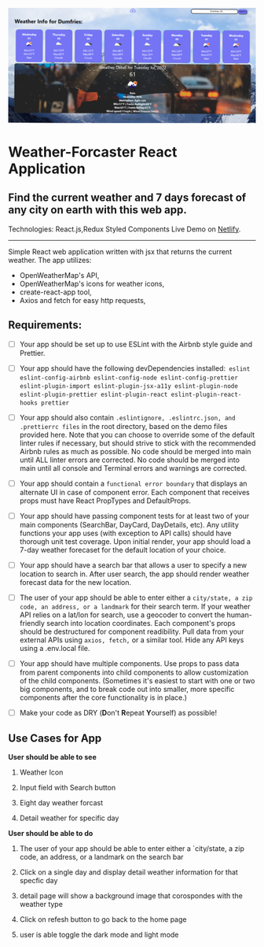 ![Screenshot](Screenshot.png)

# Weather-Forcaster React  Application 
## Find the current weather and 7 days forecast of any city on earth with this  web app.
Technologies: React.js,Redux Styled Components
Live Demo on [Netlify](https://ermias-weather-app.netlify.app/).

---

Simple React web application written with jsx that returns the current weather. The app utilizes:

- OpenWeatherMap's API,
- OpenWeatherMap's icons for weather icons,  
- create-react-app tool,
- Axios and fetch for easy http requests,

## Requirements:
 -[ ] Your app should be set up to use ESLint with the Airbnb style guide and Prettier.
 -[ ] Your app should have the following devDependencies installed:` eslint eslint-config-airbnb eslint-config-node eslint-config-prettier eslint-plugin-import eslint-plugin-jsx-a11y eslint-plugin-node eslint-plugin-prettier eslint-plugin-react eslint-plugin-react-hooks prettier`
 -[ ] Your app should also contain `.eslintignore, .eslintrc.json, and .prettierrc files` in the root directory, based on the demo files provided here. Note that you can choose to override some of the default linter rules if necessary, but should strive to stick with the recommended Airbnb rules as much as possible.
 No code should be merged into main until ALL linter errors are corrected.
 No code should be merged into main until all console and Terminal errors and warnings are corrected.
 -[ ] Your app should contain a `functional error boundary` that displays an alternate UI in case of component error.
 Each component that receives props must have React PropTypes and DefaultProps.
 -[ ] Your app should have passing component tests for at least two of your main components (SearchBar, DayCard, DayDetails, etc). Any utility functions your app uses (with exception to API calls) should have thorough unit test coverage.
 Upon initial render, your app should load a 7-day weather forecaset for the default location of your choice.
 -[ ] Your app should have a search bar that allows a user to specify a new location to search in. After user search, the app should render weather forecast data for the new location.
 -[ ] The user of your app should be able to enter either a `city/state, a zip code, an address, or a landmark` for their search term. If your weather API relies on a lat/lon for search, use a geocoder to convert the human-friendly search into location coordinates.
 Each component's props should be destructured for component readibility.
 Pull data from your external APIs using `axios, fetch,` or a similar tool.
 Hide any API keys using a .env.local file.
 -[ ] Your app should have multiple components. Use props to pass data from parent components into child components to allow customization of the child components. (Sometimes it's easiest to start with one or two big components, and to break code out into smaller, more specific components after the core functionality is in place.)
 -[ ] Make your code as DRY (**D**on't **R**epeat **Y**ourself) as possible!


 ## Use Cases for App

**User should be able to see**

1. Weather Icon

2. Input field with Search button

3. Eight day weather forcast


4. Detail weather for specific day

**User should be able to do**

1. The user of your app should be able to enter either a `city/state, a zip code, an address, or a landmark on the search bar

2.  Click on a single day and display detail weather information for that specfic day

3. detail page will show a background image that corospondes with the weather type


4. Click on refesh button to go back to the home page

5. user is able toggle the dark mode and light mode 

